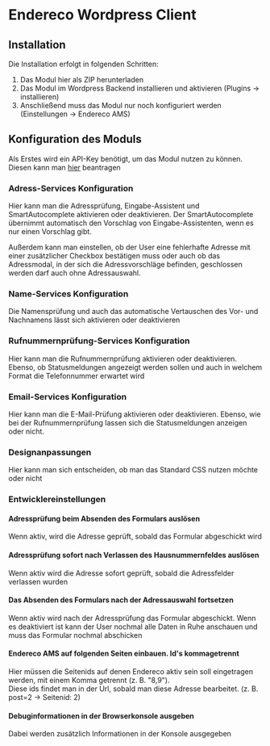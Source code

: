 # Endereco Wordpress Client

## Installation

Die Installation erfolgt in folgenden Schritten:

1. Das Modul hier als ZIP herunterladen
2. Das Modul im Wordpress Backend installieren und aktivieren (Plugins → installieren)
3. Anschließend muss das Modul nur noch konfiguriert werden (Einstellungen → Endereco AMS)

## Konfiguration des Moduls

Als Erstes wird ein API-Key benötigt, um das Modul nutzen zu können. Diesen kann man [hier](www.endereco.de) beantragen

### Adress-Services Konfiguration

Hier kann man die Adressprüfung, Eingabe-Assistent und SmartAutocomplete aktivieren oder deaktivieren. Der SmartAutocomplete übernimmt automatisch den Vorschlag von Eingabe-Assistenten, wenn es nur einen Vorschlag gibt.

Außerdem kann man einstellen, ob der User eine fehlerhafte Adresse mit einer zusätzlicher Checkbox bestätigen muss oder auch ob das Adressmodal, in der sich die Adressvorschläge befinden, geschlossen werden darf auch ohne Adressauswahl.

### Name-Services Konfiguration
Die Namensprüfung und auch das automatische Vertauschen des Vor- und Nachnamens lässt sich aktivieren oder deaktivieren

### Rufnummernprüfung-Services Konfiguration

Hier kann man die Rufnummernprüfung aktivieren oder deaktivieren. Ebenso, ob Statusmeldungen angezeigt werden sollen und auch in welchem Format die Telefonnummer erwartet wird

### Email-Services Konfiguration

Hier kann man die E-Mail-Prüfung aktivieren oder deaktivieren. Ebenso, wie bei der Rufnummernprüfung lassen sich die Statusmeldungen anzeigen oder nicht.

### Designanpassungen

Hier kann man sich entscheiden, ob man das Standard CSS nutzen möchte oder nicht

### Entwicklereinstellungen

#### Adressprüfung beim Absenden des Formulars auslösen
Wenn aktiv, wird die Adresse geprüft, sobald das Formular abgeschickt wird

#### Adressprüfung sofort nach Verlassen des Hausnummernfeldes auslösen
Wenn aktiv wird die Adresse sofort geprüft, sobald die Adressfelder verlassen wurden

#### Das Absenden des Formulars nach der Adressauswahl fortsetzen
Wenn aktiv wird nach der Adressprüfung das Formular abgeschickt. Wenn es deaktiviert ist kann der User nochmal alle Daten in Ruhe anschauen und muss das Formular nochmal abschicken

#### Endereco AMS auf folgenden Seiten einbauen. Id's kommagetrennt
Hier müssen die Seitenids auf denen Endereco aktiv sein soll eingetragen werden, mit einem Komma getrennt (z. B. "8,9"). 
</br>Diese ids findet man in der Url, sobald man diese Adresse bearbeitet. (z. B. post=2 → Seitenid: 2)

#### Debuginformationen in der Browserkonsole ausgeben
Dabei werden zusätzlich Informationen in der Konsole ausgegeben